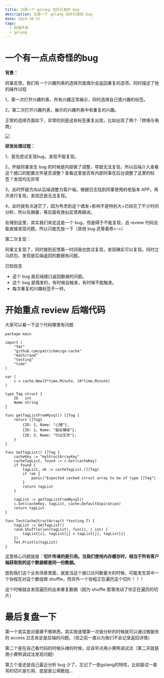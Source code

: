 ```yaml
---
title: 记录一个 golang 切片引发的 bug
description: 记录一个 golang 切片引发的 bug
date: 2024-10-11
tags:
  - 后端开发
  - golang
---
```




# 一个有一点点奇怪的bug
**背景：**

同事反馈，我们有一个兴趣列表的选择页面偶尔会返回重复的选项。同时描述了他的操作过程

1，第一次打开兴趣列表，所有兴趣正常展示，同时选择自己感兴趣的标签。

2，第二次打开兴趣列表，展示的兴趣列表中有重复的兴趣。



正常的选择页面如下，异常的则是这些标签重复出现，比如出现了两个「跨境与电商」

![]("../images/后端开发/08-1.png")



**研发处理过程：**

1，首先尝试复现bug，发现不能复现。

2，怀疑同事发生 bug 的时候是内部做了调整，导致无法复现，所以后端介入查看这个接口的配置文件是否调整？查看这里是否有内部同事在后台调整了这里的标签？发现均无异常

3，此时怀疑方向从后端调整为客户端，根据日志找到同事使用的老版本 APP，再次进行复现，发现还是无法复现。

4，此时就有点迷茫了，因为考虑到这个偶发+影响不是特别大+已经花了不少时间分析，所以先搁置，等后面有类似反馈再跟进。



处理到这里，其实我们肯定这是一个 bug，但是碍于不能复现，且 review 代码没能直接发现问题，所以只能先放一下（其他 bug 还等着修=-=）





第二次复现：

同事又复现了，同时接到反馈第一时间我也尝试复现，发现确实可以复现。同时立马抓包，发现是后端返回的数据有问题。



已知信息

+ 这个 bug 是后端接口返回数据的问题。
+ 这个 bug 是偶发的，有时候会触发，有时候不能触发。
+ 每次重复的兴趣标签不一样。



# 开始重点 review 后端代码
大家可以看一下这个代码哪里有问题

```plain
package main

import (
	"fmt"
	"github.com/patrickmn/go-cache"
	"math/rand"
	"testing"
	"time"
)

var (
	c = cache.New(5*time.Minute, 10*time.Minute)
)

type Tag struct {
	ID   int
	Name string
}

func getTagListFromMysql() []Tag {
	return []Tag{
		{ID: 1, Name: "心理"},
		{ID: 2, Name: "副业赚钱"},
		{ID: 3, Name: "行业交流"},
	}
}

func GetTagList() []Tag {
	cacheKey := "myStructArrayKey"
	cacheTagList, found := c.Get(cacheKey)
	if found {
		tagList, ok := cacheTagList.([]Tag)
		if !ok {
			panic("Expected cached struct array to be of type []Tag")
		}
		return tagList
	}

	tagList := getTagListFromMysql()
	c.Set(cacheKey, tagList, cache.DefaultExpiration)
	return tagList
}

func TestCacheStructArray(t *testing.T) {
	tagList := GetTagList()
	rand.Shuffle(len(tagList), func(i, j int) {
		tagList[i], tagList[j] = tagList[j], tagList[i]
	})
	fmt.Println(tagList)
}

```





这里核心问题就是：**切片传递的是引用。当我们使用内存缓存时，相当于所有客户端获取到的这个数据都是同一份数据。**



放到我们这个业务场景里面，就是当这个接口访问数量大的时候，可能发生其中一个协程在对这个数组做 shuffle，而另外一个协程正在遍历这个切片！！！



这个时候就会发现遍历的出来重复数据（因为 shuffle 那里改动了你正在遍历的切片）



# 最后复盘一下
第一个其实是对基建不够熟悉。其实按道理第一次我分析的时候就可以通过微服务的 access 日志肯定是后端的问题。（但之前一直以为我们不会记录返回详情）



第二个是在自己看代码的时候头绪的时候，应该早点用小黄鸭调试法（第二天就是用小黄鸭调试法发现问题）



第三个是还是自己最近分析 bug 少了，忘记了一些golang的特性，比如面试一直背的切片是引用，底层是公用数组...




